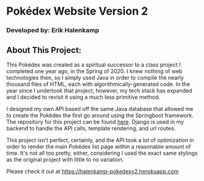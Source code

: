# Pokédex Website Version 2

### Developed by: Erik Halenkamp

## About This Project:

This Pokédex was created as a spiritual successor to a class project I completed one year ago, in the Spring of 2020. I knew nothing of web technologies then, so I
simply used Java in order to compile the nearly thousand files of HTML, each with algorithmically-generated code. In the year since I undertook that project, however, my
tech stack has expanded and I decided to revisit it using a much less primitive method.

I designed my own API based off the same Java database that allowed me to create the Pokédex the first go around using the Springboot framework. The repository for this 
project can be found [here](https://github.com/ewhalenkamp/pokemonapi). Django is used in my backend to handle the API calls, template rendering, and url routes.

This project isn't perfect, certainly, and the API took a lot of optimization in order to render the main Pokédex list page within a reasonable amount of time. It's not all
too pretty, either, considering I used the exact same stylings as the original project with little to no variation.

Please check it out at https://halenkamp-pokedexv2.herokuapp.com
